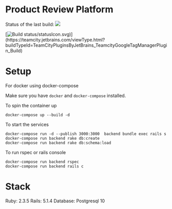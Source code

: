 # Product Review Platform

Status of the last build: <img src="http://teamcity:8111/app/rest/builds/buildType:(project:(id:ProductReviewPlatform)))/statusIcon.svg"/>

[![Build status](https://teamcity.jetbrains.com/guestAuth/app/rest/builds/buildType:(project:(id:ProductReviewPlatform)))/statusIcon.svg)](https://teamcity.jetbrains.com/viewType.html?buildTypeId=TeamCityPluginsByJetBrains_TeamcityGoogleTagManagerPlugin_Build)

# Setup

For docker using docker-compose

Make sure you have `docker` and `docker-compose` installed.

To spin the container up
```
docker-compose up --build -d
```

To start the services
```
docker-compose run -d --publish 3000:3000  backend bundle exec rails s
docker-compose run backend rake db:create
docker-compose run backend rake db:schema:load
```

To run rspec or rails console
```
docker-compose run backend rspec
docker-compose run backend rails c
```

# Stack
Ruby: 2.3.5
Rails: 5.1.4
Database: Postgresql 10
